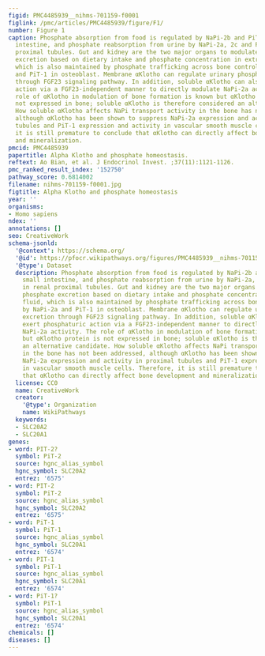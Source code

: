 ```yaml
---
figid: PMC4485939__nihms-701159-f0001
figlink: /pmc/articles/PMC4485939/figure/F1/
number: Figure 1
caption: Phosphate absorption from food is regulated by NaPi-2b and PiT-1 in small
  intestine, and phosphate reabsorption from urine by NaPi-2a, 2c and PiT-2 in renal
  proximal tubules. Gut and kidney are the two major organs to modulate phosphate
  excretion based on dietary intake and phosphate concentration in extracellular fluid,
  which is also maintained by phosphate trafficking across bone controlled by NaPi-2a
  and PiT-1 in osteoblast. Membrane αKlotho can regulate urinary phosphate excretion
  through FGF23 signaling pathway. In addition, soluble αKlotho can also exert phosphaturic
  action via a FGF23-independent manner to directly modulate NaPi-2a activity. The
  role of αKlotho in modulation of bone formation is known but αKlotho protein is
  not expressed in bone; soluble αKlotho is therefore considered an alternative candidate.
  How soluble αKlotho affects NaPi transport activity in the bone has not been addressed,
  although αKlotho has been shown to suppress NaPi-2a expression and activity in proximal
  tubules and PiT-1 expression and activity in vascular smooth muscle cells. Therefore,
  it is still premature to conclude that αKlotho can directly affect bone development
  and mineralization.
pmcid: PMC4485939
papertitle: Alpha Klotho and phosphate homeostasis.
reftext: Ao Bian, et al. J Endocrinol Invest. ;37(11):1121-1126.
pmc_ranked_result_index: '152750'
pathway_score: 0.6814002
filename: nihms-701159-f0001.jpg
figtitle: Alpha Klotho and phosphate homeostasis
year: ''
organisms:
- Homo sapiens
ndex: ''
annotations: []
seo: CreativeWork
schema-jsonld:
  '@context': https://schema.org/
  '@id': https://pfocr.wikipathways.org/figures/PMC4485939__nihms-701159-f0001.html
  '@type': Dataset
  description: Phosphate absorption from food is regulated by NaPi-2b and PiT-1 in
    small intestine, and phosphate reabsorption from urine by NaPi-2a, 2c and PiT-2
    in renal proximal tubules. Gut and kidney are the two major organs to modulate
    phosphate excretion based on dietary intake and phosphate concentration in extracellular
    fluid, which is also maintained by phosphate trafficking across bone controlled
    by NaPi-2a and PiT-1 in osteoblast. Membrane αKlotho can regulate urinary phosphate
    excretion through FGF23 signaling pathway. In addition, soluble αKlotho can also
    exert phosphaturic action via a FGF23-independent manner to directly modulate
    NaPi-2a activity. The role of αKlotho in modulation of bone formation is known
    but αKlotho protein is not expressed in bone; soluble αKlotho is therefore considered
    an alternative candidate. How soluble αKlotho affects NaPi transport activity
    in the bone has not been addressed, although αKlotho has been shown to suppress
    NaPi-2a expression and activity in proximal tubules and PiT-1 expression and activity
    in vascular smooth muscle cells. Therefore, it is still premature to conclude
    that αKlotho can directly affect bone development and mineralization.
  license: CC0
  name: CreativeWork
  creator:
    '@type': Organization
    name: WikiPathways
  keywords:
  - SLC20A2
  - SLC20A1
genes:
- word: PIT-2?
  symbol: PiT-2
  source: hgnc_alias_symbol
  hgnc_symbol: SLC20A2
  entrez: '6575'
- word: PIT-2
  symbol: PiT-2
  source: hgnc_alias_symbol
  hgnc_symbol: SLC20A2
  entrez: '6575'
- word: PiT-1
  symbol: PiT-1
  source: hgnc_alias_symbol
  hgnc_symbol: SLC20A1
  entrez: '6574'
- word: PIT-1
  symbol: PiT-1
  source: hgnc_alias_symbol
  hgnc_symbol: SLC20A1
  entrez: '6574'
- word: PiT-1?
  symbol: PiT-1
  source: hgnc_alias_symbol
  hgnc_symbol: SLC20A1
  entrez: '6574'
chemicals: []
diseases: []
---
```

